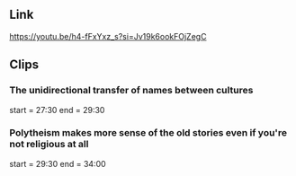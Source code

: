 ## Link
https://youtu.be/h4-fFxYxz_s?si=Jv19k6ookFOjZegC

## Clips

### The unidirectional transfer of names between cultures
start = 27:30
end = 29:30

### Polytheism makes more sense of the old stories even if you're not religious at all
start = 29:30
end = 34:00

